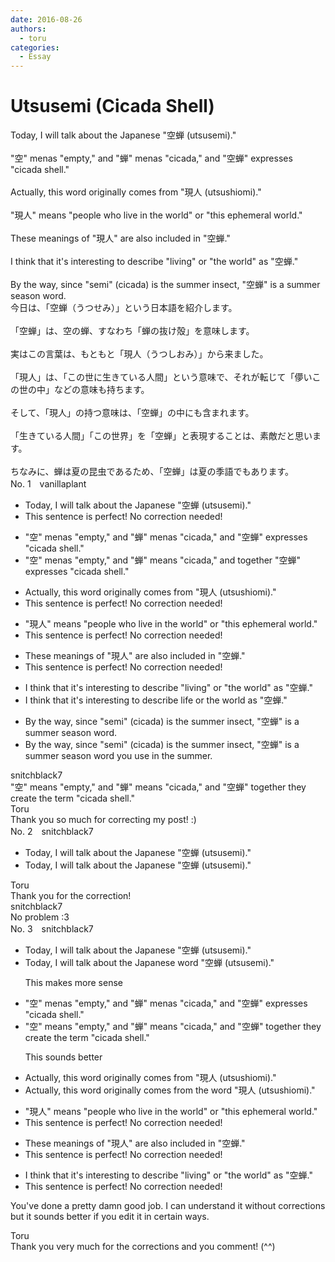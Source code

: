 ```yaml
---
date: 2016-08-26
authors:
  - toru
categories:
  - Essay
---
```


<h1 id="subject_show">Utsusemi (Cicada Shell)</h1>
<div class="date" hidden>Aug 26, 2016 14:07</div>
<div id="post"><div id="body_show_ori">
Today, I will talk about the Japanese "空蝉 (utsusemi)."<br/><br/>"空" menas "empty," and "蝉" menas "cicada," and "空蝉" expresses "cicada shell."<br/><br/>Actually, this word originally comes from "現人 (utsushiomi)."<br/><br/>"現人" means "people who live in the world" or "this ephemeral world."<br/><br/>These meanings of "現人" are also included in "空蝉."<br/><br/>I think that it's interesting to describe "living" or "the world" as "空蝉."<br/><br/>By the way, since "semi" (cicada) is the summer insect, "空蝉" is a summer season word.
</div></div>

<!-- more -->

<div id="post_ja"><div id="body_show_mo">
今日は、「空蝉（うつせみ）」という日本語を紹介します。<br/><br/>「空蝉」は、空の蝉、すなわち「蝉の抜け殻」を意味します。<br/><br/>実はこの言葉は、もともと「現人（うつしおみ）」から来ました。<br/><br/>「現人」は、「この世に生きている人間」という意味で、それが転じて「儚いこの世の中」などの意味も持ちます。<br/><br/>そして、「現人」の持つ意味は、「空蝉」の中にも含まれます。<br/><br/>「生きている人間」「この世界」を「空蝉」と表現することは、素敵だと思います。<br/><br/>ちなみに、蝉は夏の昆虫であるため、「空蝉」は夏の季語でもあります。<br/>
</div></div>
<div id="block"><div class="first_name"> No. 1　<span class="just_name">vanillaplant</span></div><div id="block2">
<ul class="correction_field">
<li class="incorrect">Today, I will talk about the Japanese "空蝉 (utsusemi)."</li>
<li class="corrected perfect">This sentence is perfect! No correction needed!</li>
</ul>
<ul class="correction_field">
<li class="incorrect">"空" menas "empty," and "蝉" menas "cicada," and "空蝉" expresses "cicada shell."</li>
<li class="corrected correct">
"空" menas "empty," <span class="sline"><span class="f_gray">and</span></span> "蝉" <span class="f_blue">means</span> "cicada," and <span class="f_red">together </span>"空蝉" expresses "cicada shell."
</li>
</ul>
<ul class="correction_field">
<li class="incorrect">Actually, this word originally comes from "現人 (utsushiomi)."</li>
<li class="corrected perfect">This sentence is perfect! No correction needed!</li>
</ul>
<ul class="correction_field">
<li class="incorrect">"現人" means "people who live in the world" or "this ephemeral world."</li>
<li class="corrected perfect">This sentence is perfect! No correction needed!</li>
</ul>
<ul class="correction_field">
<li class="incorrect">These meanings of "現人" are also included in "空蝉."</li>
<li class="corrected perfect">This sentence is perfect! No correction needed!</li>
</ul>
<ul class="correction_field">
<li class="incorrect">I think that it's interesting to describe "living" or "the world" as "空蝉."</li>
<li class="corrected correct">
I think that it's interesting to describe <span class="f_blue">life</span> or the world as "空蝉."
</li>
</ul>
<ul class="correction_field">
<li class="incorrect">By the way, since "semi" (cicada) is the summer insect, "空蝉" is a summer season word.</li>
<li class="corrected correct">
By the way, since "semi" (cicada) is the summer insect, "空蝉" is a <span class="sline"><span class="f_gray">summer season</span></span> word<span class="f_red"> you use in the summer</span>.
</li>
</ul>
</div><div class="name"><span class="just_name">snitchblack7</span><br>
"空" means "empty," and "蝉" means "cicada," and "空蝉" together they create the term "cicada shell."
</div>
<div class="name"><span class="just_name">Toru</span><br>
Thank you so much for correcting my post! :)
</div>
</div>
<div id="block"><div class="first_name"> No. 2　<span class="just_name">snitchblack7</span></div><div id="block2">
<ul class="correction_field">
<li class="incorrect">Today, I will talk about the Japanese "空蝉 (utsusemi)."</li>
<li class="corrected correct">
Today, I will talk about the Japanese "空蝉 (utsusemi)."
</li>
</ul>
</div><div class="name"><span class="just_name">Toru</span><br>
Thank you for the correction!
</div>
<div class="name"><span class="just_name">snitchblack7</span><br>
No problem :3
</div>
</div>
<div id="block"><div class="first_name"> No. 3　<span class="just_name">snitchblack7</span></div><div id="block2">
<ul class="correction_field">
<li class="incorrect">Today, I will talk about the Japanese "空蝉 (utsusemi)."</li>
<li class="corrected correct">
Today, I will talk about the Japanese <span class="f_gray">word </span>"空蝉 (utsusemi)."
<p class="correction_comment">This makes more sense</p>
</li>
</ul>
<ul class="correction_field">
<li class="incorrect">"空" menas "empty," and "蝉" menas "cicada," and "空蝉" expresses "cicada shell."</li>
<li class="corrected correct">
"空" <span class="f_red">means</span> "empty," and "蝉" <span class="f_red">means</span> "cicada," and "空蝉" <span class="f_gray">together they create the term </span>"cicada shell."
<p class="correction_comment">This sounds better</p>
</li>
</ul>
<ul class="correction_field">
<li class="incorrect">Actually, this word originally comes from "現人 (utsushiomi)."</li>
<li class="corrected correct">
Actually, this word originally comes from <span class="f_gray">the word </span>"現人 (utsushiomi)."
</li>
</ul>
<ul class="correction_field">
<li class="incorrect">"現人" means "people who live in the world" or "this ephemeral world."</li>
<li class="corrected perfect">This sentence is perfect! No correction needed!</li>
</ul>
<ul class="correction_field">
<li class="incorrect">These meanings of "現人" are also included in "空蝉."</li>
<li class="corrected perfect">This sentence is perfect! No correction needed!</li>
</ul>
<ul class="correction_field">
<li class="incorrect">I think that it's interesting to describe "living" or "the world" as "空蝉."</li>
<li class="corrected perfect">This sentence is perfect! No correction needed!</li>
</ul>
<p class="comment_small">
 You've done a pretty damn good job. I can understand it without corrections but it sounds better if you edit it in certain ways.
</p>

</div><div class="name"><span class="just_name">Toru</span><br>
Thank you very much for the corrections and you comment! (^^)
</div>
</div>
